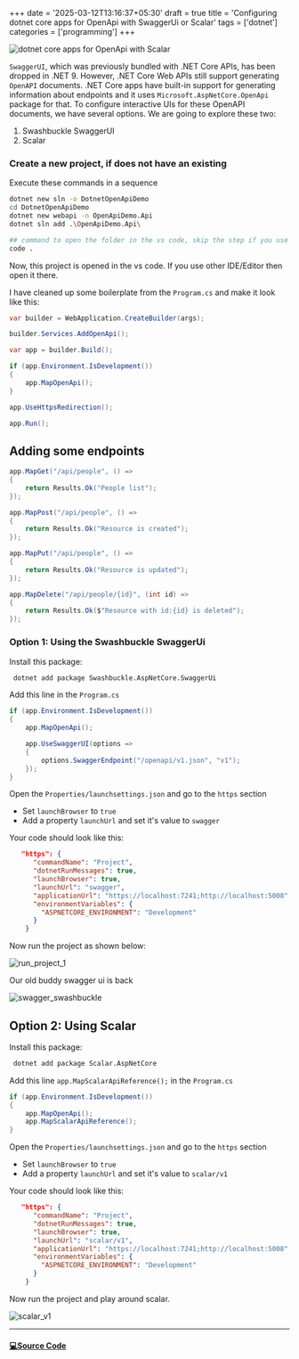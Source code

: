+++
date = '2025-03-12T13:16:37+05:30'
draft = true
title = 'Configuring dotnet core apps for OpenApi with SwaggerUi or Scalar'
tags = ['dotnet']
categories = ['programming']
+++

![dotnet core apps for OpenApi with Scalar](/images/open_api_thumb.webp)

`SwaggerUI`, which was previously bundled with .NET Core APIs, has been dropped in .NET 9. However, .NET Core Web APIs still support generating `OpenAPI` documents. .NET Core apps have built-in support for generating information about endpoints and it uses `Microsoft.AspNetCore.OpenApi` package for that. To configure interactive UIs for these OpenAPI documents, we have several options. We are going to explore these two:

1. Swashbuckle SwaggerUI
2. Scalar

### Create a new project, if does not have an existing

Execute these commands in a sequence

```bash
dotnet new sln -o DotnetOpenApiDemo
cd DotnetOpenApiDemo
dotnet new webapi -n OpenApiDemo.Api
dotnet sln add .\OpenApiDemo.Api\

## command to open the folder in the vs code, skip the step if you use other IDE/editor
code .
```

Now, this project is opened in the vs code. If you use other IDE/Editor then open it there.

I have cleaned up some boilerplate from the `Program.cs` and make it look like this:

```cs
var builder = WebApplication.CreateBuilder(args);

builder.Services.AddOpenApi();

var app = builder.Build();

if (app.Environment.IsDevelopment())
{
    app.MapOpenApi();
}

app.UseHttpsRedirection();

app.Run();

```

## Adding some endpoints

```cs
app.MapGet("/api/people", () =>
{
    return Results.Ok("People list");
});

app.MapPost("/api/people", () =>
{
    return Results.Ok("Resource is created");
});

app.MapPut("/api/people", () =>
{
    return Results.Ok("Resource is updated");
});

app.MapDelete("/api/people/{id}", (int id) =>
{
    return Results.Ok($"Resource with id:{id} is deleted");
});
```

### Option 1: Using the Swashbuckle SwaggerUi

Install this package:

```bash
 dotnet add package Swashbuckle.AspNetCore.SwaggerUi
```

Add this line in the `Program.cs`

```cs {hl_lines=["5-8"]}
if (app.Environment.IsDevelopment())
{
    app.MapOpenApi();

    app.UseSwaggerUI(options =>
    {
        options.SwaggerEndpoint("/openapi/v1.json", "v1");
    });
}
```

Open the `Properties/launchsettings.json` and go to the `https` section

- Set `launchBrowser` to `true`
- Add a property `launchUrl` and set it's value to `swagger`

Your code should look like this:

```json {hl_lines=["4-5"]}
   "https": {
      "commandName": "Project",
      "dotnetRunMessages": true,
      "launchBrowser": true,
      "launchUrl": "swagger",
      "applicationUrl": "https://localhost:7241;http://localhost:5008",
      "environmentVariables": {
        "ASPNETCORE_ENVIRONMENT": "Development"
      }
    }
```

Now run the project as shown below:

![run_project_1](/images/run_project_1.webp)

Our old buddy swagger ui is back

![swagger_swashbuckle](/images/swashbuckle.webp)

## Option 2: Using Scalar

Install this package:

```bash
 dotnet add package Scalar.AspNetCore
```

Add this line `app.MapScalarApiReference();` in the `Program.cs`

```cs {hl_lines=[4]}
if (app.Environment.IsDevelopment())
{
    app.MapOpenApi();
    app.MapScalarApiReference();
}
```

Open the `Properties/launchsettings.json` and go to the `https` section

- Set `launchBrowser` to `true`
- Add a property `launchUrl` and set it's value to `scalar/v1`

Your code should look like this:

```json {hl_lines=[4,5]}
   "https": {
      "commandName": "Project",
      "dotnetRunMessages": true,
      "launchBrowser": true,
      "launchUrl": "scalar/v1",
      "applicationUrl": "https://localhost:7241;http://localhost:5008",
      "environmentVariables": {
        "ASPNETCORE_ENVIRONMENT": "Development"
      }
    }
```

Now run the project and play around scalar.

![scalar_v1](/images/scalar_v1.webp)

---

#### [💻Source Code](https://github.com/rd003/dotnetPracticeDemos/tree/master/DotnetOpenApiDemo)
